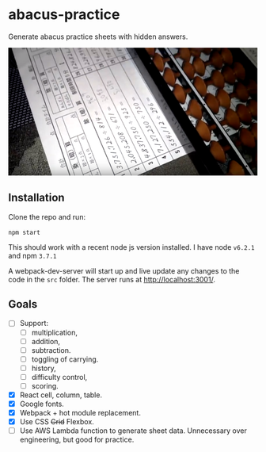 # abacus-practice

Generate abacus practice sheets with hidden answers.

![Example abacus practice sheet](practice-sheet-example.png)

## Installation

Clone the repo and run:

```
npm start
```

This should work with a recent node js version installed. I have node `v6.2.1` and npm `3.7.1`

A webpack-dev-server will start up and live update any changes to the code in the `src` folder. The server runs at [http://localhost:3001/](http://localhost:3001/).

## Goals

- [ ] Support:
  - [ ] multiplication, 
  - [ ] addition, 
  - [ ] subtraction.
  - [ ] toggling of carrying.
  - [ ] history, 
  - [ ] difficulty control, 
  - [ ] scoring.
- [x] React cell, column, table.
- [x] Google fonts.
- [x] Webpack + hot module replacement.
- [x] Use CSS ~~Grid~~ Flexbox.
- [ ] Use AWS Lambda function to generate sheet data. Unnecessary over engineering, but good for practice.
